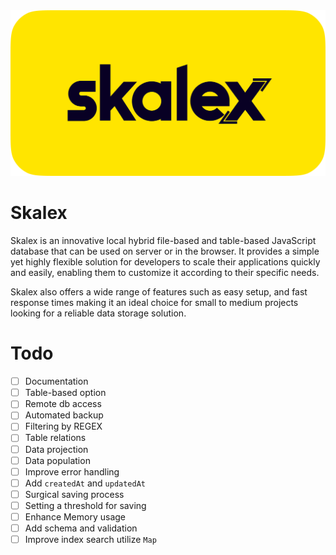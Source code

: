 <img src="./docs/imgs/skalex_logo.png" alt= "skalex Logo" id="logo">

<br>

# Skalex

Skalex is an innovative local hybrid file-based and table-based JavaScript database that can be used on server or in the browser. It provides a simple yet highly flexible solution for developers to scale their applications quickly and easily, enabling them to customize it according to their specific needs.

Skalex also offers a wide range of features such as easy setup, and fast response times making it an ideal choice for small to medium projects looking for a reliable data storage solution.


# Todo
- [ ] Documentation
- [ ] Table-based option
- [ ] Remote db access
- [ ] Automated backup
- [ ] Filtering by REGEX
- [ ] Table relations
- [ ] Data projection
- [ ] Data population
- [ ] Improve error handling
- [ ] Add `createdAt` and `updatedAt`
- [ ] Surgical saving process
- [ ] Setting a threshold for saving
- [ ] Enhance Memory usage
- [ ] Add schema and validation
- [ ] Improve index search utilize `Map`